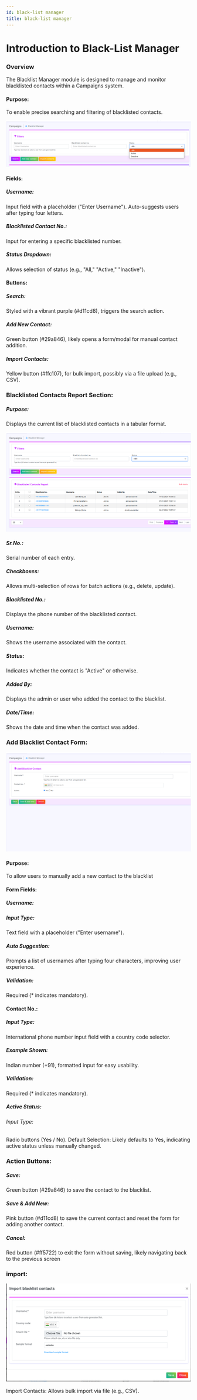 ```yaml
---
id: black-list manager
title: black-list manager
---
```


# Introduction to Black-List Manager

### Overview

The Blacklist Manager module is designed to manage and monitor blacklisted contacts within a Campaigns system.

#### Purpose: 
To enable precise searching and filtering of blacklisted contacts.

![black-list Manager Image](images/blacklist1.png)
#### Fields:

##### Username: 
Input field with a placeholder ("Enter Username"). Auto-suggests users after typing four letters.
##### Blacklisted Contact No.:
 Input for entering a specific blacklisted number.
##### Status Dropdown: 
Allows selection of status (e.g., "All," "Active," "Inactive").

#### Buttons:

##### Search: 
Styled with a vibrant purple (#d11cd8), triggers the search action.
##### Add New Contact: 
Green button (#29a846), likely opens a form/modal for manual contact addition.
##### Import Contacts: 
Yellow button (#ffc107), for bulk import, possibly via a file upload (e.g., CSV).

 ### Blacklisted Contacts Report Section:
##### Purpose:
 Displays the current list of blacklisted contacts in a tabular format.

![black-list Manager Image](images/blacklist2.png)

##### Sr.No.: 
Serial number of each entry.
##### Checkboxes:
 Allows multi-selection of rows for batch actions (e.g., delete, update).
##### Blacklisted No.: 
Displays the phone number of the blacklisted contact.
##### Username: 
Shows the username associated with the contact.
##### Status:
 Indicates whether the contact is "Active" or otherwise.
##### Added By:
 Displays the admin or user who added the contact to the blacklist.
##### Date/Time: 
Shows the date and time when the contact was added.

### Add Blacklist Contact Form:

![black-list Manager Image](images/blacklist3.png)

#### Purpose: 
To allow users to manually add a new contact to the blacklist

#### Form Fields:
##### Username:

##### Input Type:
 Text field with a placeholder ("Enter username").
##### Auto Suggestion:
 Prompts a list of usernames after typing four characters, improving user experience.
##### Validation:
 Required (* indicates mandatory).
 #### Contact No.:

##### Input Type:
 International phone number input field with a country code selector.
##### Example Shown:
 Indian number (+91), formatted input for easy usability.
##### Validation:
 Required (* indicates mandatory).
##### Active Status:

###### Input Type:
 Radio buttons (Yes / No).
Default Selection: Likely defaults to Yes, indicating active status unless manually changed.

### Action Buttons:
##### Save:
 Green button (#29a846) to save the contact to the blacklist.
##### Save & Add New: 
Pink button (#d11cd8) to save the current contact and reset the form for adding another contact.
##### Cancel:
 Red button (#ff5722) to exit the form without saving, likely navigating back to the previous screen

 ### import:

![black-list Manager Image](images/blacklist4.png)

Import Contacts: Allows bulk import via file (e.g., CSV).
